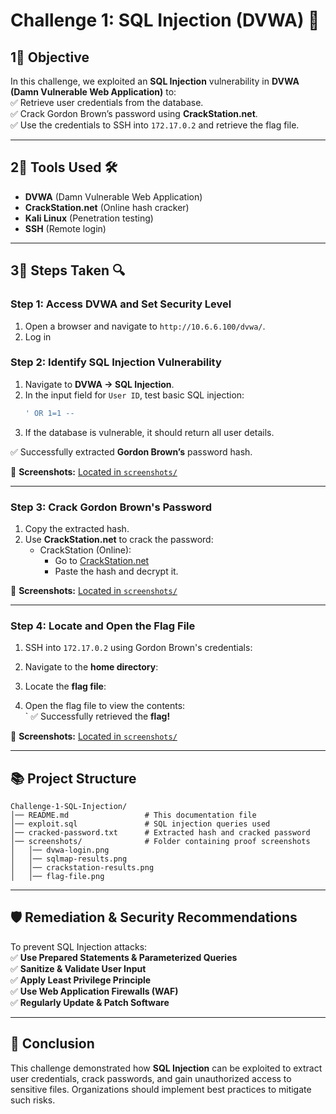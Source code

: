 # Challenge 1: SQL Injection (DVWA) 🚀  

## **1⃣ Objective**  
In this challenge, we exploited an **SQL Injection** vulnerability in **DVWA (Damn Vulnerable Web Application)** to:  
✅ Retrieve user credentials from the database.  
✅ Crack Gordon Brown’s password using **CrackStation.net**.  
✅ Use the credentials to SSH into `172.17.0.2` and retrieve the flag file.  

---

## **2⃣ Tools Used 🛠️**  
- **DVWA** (Damn Vulnerable Web Application)  
- **CrackStation.net** (Online hash cracker)  
- **Kali Linux** (Penetration testing)  
- **SSH** (Remote login)  

---

## **3⃣ Steps Taken 🔍**  

### **Step 1: Access DVWA and Set Security Level**
1. Open a browser and navigate to `http://10.6.6.100/dvwa/`.  
2. Log in   

### **Step 2: Identify SQL Injection Vulnerability**
1. Navigate to **DVWA → SQL Injection**.  
2. In the input field for `User ID`, test basic SQL injection:  
   ```sql
   ' OR 1=1 --  
   ```
3. If the database is vulnerable, it should return all user details.  

✅ Successfully extracted **Gordon Brown’s** password hash.  

📸 **Screenshots:** [Located in `screenshots/`](screenshots/)  

---

### **Step 3: Crack Gordon Brown's Password**
1. Copy the extracted hash.  
2. Use **CrackStation.net** to crack the password:  
   - CrackStation (Online):  
     - Go to [CrackStation.net](https://crackstation.net)  
     - Paste the hash and decrypt it.  

📸 **Screenshots:** [Located in `screenshots/`](screenshots/)  

---

### **Step 4: Locate and Open the Flag File**
1. SSH into `172.17.0.2` using Gordon Brown's credentials:  
   
2. Navigate to the **home directory**:  
  
3. Locate the **flag file**:  
   
4. Open the flag file to view the contents:  
   `
✅ Successfully retrieved the **flag!**  

📸 **Screenshots:** [Located in `screenshots/`](screenshots/)  

---

## **📚 Project Structure**
```
Challenge-1-SQL-Injection/
│── README.md                 # This documentation file  
│── exploit.sql               # SQL injection queries used  
│── cracked-password.txt      # Extracted hash and cracked password  
│── screenshots/              # Folder containing proof screenshots  
│   │── dvwa-login.png  
│   │── sqlmap-results.png  
│   │── crackstation-results.png  
│   │── flag-file.png  
```

---

## **🛡️ Remediation & Security Recommendations**
To prevent SQL Injection attacks:  
✅ **Use Prepared Statements & Parameterized Queries**  
✅ **Sanitize & Validate User Input**  
✅ **Apply Least Privilege Principle**  
✅ **Use Web Application Firewalls (WAF)**  
✅ **Regularly Update & Patch Software**  

---

## **📝 Conclusion**
This challenge demonstrated how **SQL Injection** can be exploited to extract user credentials, crack passwords, and gain unauthorized access to sensitive files. Organizations should implement best practices to mitigate such risks.  



